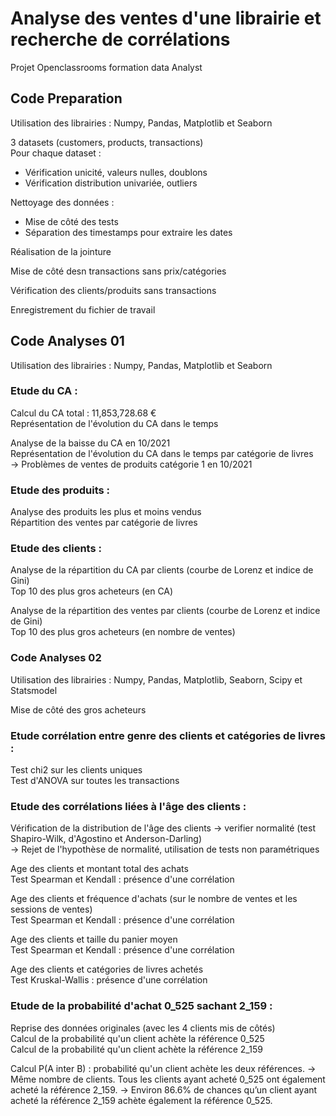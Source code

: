 # Analyse des ventes d'une librairie et recherche de corrélations
 
Projet Openclassrooms formation data Analyst  

## Code Preparation   

Utilisation des librairies : Numpy, Pandas, Matplotlib et Seaborn  

3 datasets (customers, products, transactions)  
Pour chaque dataset :  
- Vérification unicité, valeurs nulles, doublons  
- Vérification distribution univariée, outliers  

Nettoyage des données :  
- Mise de côté des tests
- Séparation des timestamps pour extraire les dates  

Réalisation de la jointure

Mise de côté desn transactions sans prix/catégories  

Vérification des clients/produits sans transactions  

Enregistrement du fichier de travail  

## Code Analyses 01    

Utilisation des librairies : Numpy, Pandas, Matplotlib et Seaborn 

### Etude du CA :  

Calcul du CA total : 11,853,728.68 €  
Représentation de l'évolution du CA dans le temps 

Analyse de la baisse du CA en 10/2021  
Représentation de l'évolution du CA dans le temps par catégorie de livres  
-> Problèmes de ventes de produits catégorie 1 en 10/2021  

### Etude des produits :  

Analyse des produits les plus et moins vendus  
Répartition des ventes par catégorie de livres  

### Etude des clients :  

Analyse de la répartition du CA par clients (courbe de Lorenz et indice de Gini)  
Top 10 des plus gros acheteurs (en CA)  

Analyse de la répartition des ventes par clients (courbe de Lorenz et indice de Gini)  
Top 10 des plus gros acheteurs (en nombre de ventes)  

### Code Analyses 02  

Utilisation des librairies : Numpy, Pandas, Matplotlib, Seaborn, Scipy et Statsmodel 

Mise de côté des gros acheteurs  

### Etude corrélation entre genre des clients et catégories de livres :  

Test chi2 sur les clients uniques  
Test d'ANOVA sur toutes les transactions  

### Etude des corrélations liées à l'âge des clients :  

Vérification de la distribution de l'âge des clients -> verifier normalité (test Shapiro-Wilk, d'Agostino et Anderson-Darling)  
-> Rejet de l'hypothèse de normalité, utilisation de tests non paramétriques  

Age des clients et montant total des achats  
Test Spearman et Kendall : présence d'une corrélation  

Age des clients et fréquence d'achats (sur le nombre de ventes et les sessions de ventes)   
Test Spearman et Kendall : présence d'une corrélation  

Age des clients et taille du panier moyen    
Test Spearman et Kendall : présence d'une corrélation 

Age des clients et catégories de livres achetés  
Test Kruskal-Wallis : présence d'une corrélation  

### Etude de la probabilité d'achat 0_525 sachant 2_159 : 

Reprise des données originales (avec les 4 clients mis de côtés)  
Calcul de la probabilité qu'un client achète la référence 0_525  
Calcul de la probabilité qu'un client achète la référence 2_159  

Calcul P(A inter B) : probabilité qu'un client achète les deux références.
-> Même nombre de clients. Tous les clients ayant acheté 0_525 ont également acheté la référence 2_159. 
-> Environ 86.6% de chances qu’un client ayant acheté la référence 2_159 achète également la référence 0_525. 




